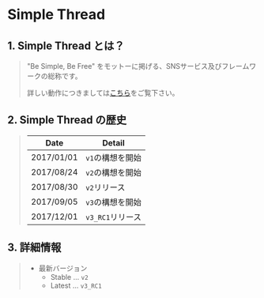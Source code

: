 # Simple Thread

## 1. Simple Thread とは？
> "Be Simple, Be Free" をモットーに掲げる、SNSサービス及びフレームワークの総称です。
> 
> 詳しい動作につきましては[こちら](https://genbuproject.github.io/SimpleThread/)をご覧下さい。

## 2. Simple Thread の歴史
> | Date | Detail |
> | ---------- | ---------- |
> | 2017/01/01 | `v1`の構想を開始 |
> | 2017/08/24 | `v2`の構想を開始 |
> | 2017/08/30 | `v2`リリース |
> | 2017/09/05 | `v3`の構想を開始 |
> | 2017/12/01 | `v3_RC1`リリース |

## 3. 詳細情報
> * 最新バージョン
> 	* Stable ... `v2`
> 	* Latest ... `v3_RC1`